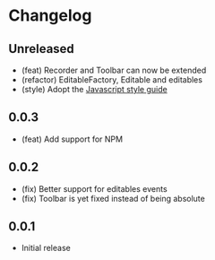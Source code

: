 # Changelog

## Unreleased

- (feat) Recorder and Toolbar can now be extended
- (refactor) EditableFactory, Editable and editables
- (style) Adopt the [Javascript style guide](https://github.com/airbnb/javascript) 

## 0.0.3

- (feat) Add support for NPM

## 0.0.2

- (fix) Better support for editables events
- (fix) Toolbar is yet fixed instead of being absolute

## 0.0.1

- Initial release
